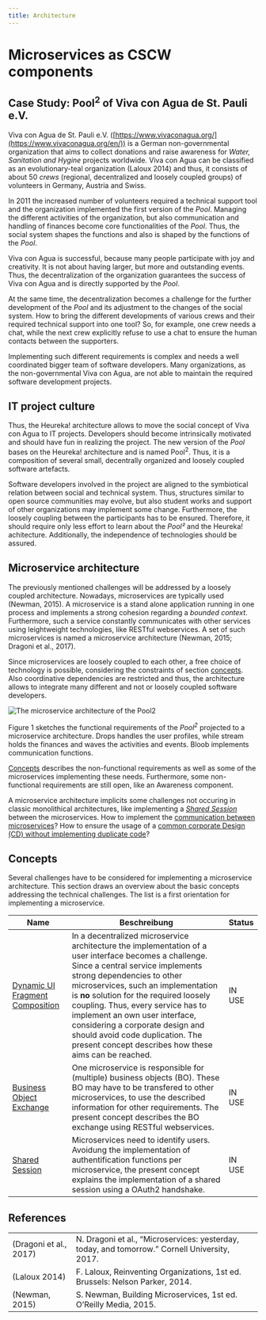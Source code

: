 ```yaml
---
title: Architecture
---
```

# Microservices as CSCW components

## Case Study: Pool<sup>2</sup> of Viva con Agua de St. Pauli e.V.
Viva con Agua de St. Pauli e.V. ([https://www.vivaconagua.org/](https://www.vivaconagua.org/en/)) is a German non-governmental organization that aims to collect donations and raise awareness for *Water, Sanitation and Hygine* projects worldwide. Viva con Agua can be classified as an evolutionary-teal organization (Laloux 2014) and thus, it consists of about 50 *crews* (regional, decentralized and loosely coupled groups) of volunteers in Germany, Austria and Swiss.

In 2011 the increased number of volunteers required a technical support tool and the organization implemented the first version of the *Pool*.
Managing the different activities of the organization, but also communication and handling of finances become core functionalities of the *Pool*.
Thus, the social system shapes the functions and also is shaped by the functions of the *Pool*.

Viva con Agua is successful, because many people participate with joy and creativity. It is not about having larger, but more and outstanding events. Thus, the decentralization of the organization guarantees the success of Viva con Agua and is directly supported by the *Pool*.

At the same time, the decentralization becomes a challenge for the further development of the *Pool* and its adjustment to the changes of the social system. How to bring the different developments of various crews and their required technical support into one tool?
So, for example, one crew needs a chat, while the next crew explicitly refuse to use a chat to ensure the human contacts between the supporters.

Implementing such different requirements is complex and needs a well coordinated bigger team of software developers. Many organizations, as the non-governmental Viva con Agua, are not able to maintain the required software development projects.

## IT project culture
Thus, the Heureka! architecture allows to move the social concept of Viva con Agua to IT projects. Developers should become intrinsically motivated and should have fun in realizing the project.
The new version of the *Pool* bases on the Heureka! architecture and is named Pool<sup>2</sup>. Thus, it is a composition of several small, decentrally organized and loosely coupled software artefacts.

Software developers involved in the project are aligned to the symbiotical relation between social and technical system. Thus, structures similar to open source communities may evolve, but also student works and support of other organizations may implement some change.
Furthermore, the loosely coupling between the participants has to be ensured. Therefore, it should require only less effort to learn about the *Pool²* and the Heureka! achitecture. Additionally, the independence of technologies should be assured.

## Microservice architecture
The previously mentioned challenges will be addressed by a loosely coupled architecture. Nowadays, microservices are typically used (Newman, 2015). A microservice is a stand alone application running in one process and implements a strong cohesion regarding a _bounded context_. Furthermore, such a service constantly communicates with other services using leightweight technologies, like RESTful webservices. 
A set of such microservices is named a microservice architecture (Newman, 2015; Dragoni et al., 2017).

Since microservices are loosely coupled to each other, a free choice of technology is possible, considering the constraints of section [concepts](#concepts).
Also coordinative dependencies are restricted and thus, the architecture allows to integrate many different and not or loosely coupled software developers.

![The microservice architecture of the Pool2](image://Pool2-ms.png?resize=600,300&classes=float-left)

Figure 1 sketches the functional requirements of the *Pool<sup>2</sup>* projected to a microservice architecture. Drops handles the user profiles, while stream holds the finances and waves the activities and events. Bloob implements communication functions.

[Concepts](#concepts) describes the non-functional requirements as well as some of the microservices implementing these needs.
Furthermore, some non-functional requirements are still open, like an Awareness component.

A microservice architecture implicits some challenges not occuring in classic monolithical architectures, like implementing a _[Shared Session](../architecture/shared-session)_ between the microservices. How to implement the [communication between microservices](../architecture/oes)? How to ensure the usage of a [common corporate Design (CD) without implementing duplicate code](../architecture/dUIfc)?

## Concepts
Several challenges have to be considered for implementing a microservice architecture. This section draws an overview about the basic concepts addressing the technical challenges. The list is a first orientation for implementing a microservice.

| Name | Beschreibung | Status |
| ---- | ------------ | ------ |
| [Dynamic UI Fragment Composition](../architecture/dUIfc) | In a decentralized microservice architecture the implementation of a user interface becomes a challenge. Since a central service implements strong dependencies to other microservices, such an implementation is **no** solution for the required loosely coupling. Thus, every service has to implement an own user interface, considering a corporate design and should avoid code duplication. The present concept describes how these aims can be reached. | IN USE |
| [Business Object Exchange](../architecture/oes) | One microservice is responsible for (multiple) business objects (BO). These BO may have to be transfered to other microservices, to use the described information for other requirements. The present concept describes the BO exchange using RESTful webservices. | IN USE |
| [Shared Session](../architecture/shared-session) | Microservices need to identify users. Avoidung the implementation of authentification functions per microservice, the present concept explains the implementation of a shared session using a OAuth2 handshake. | IN USE |

## References
|     |      |
| --- | --- |
| (Dragoni et al., 2017) | N. Dragoni et al., “Microservices: yesterday, today, and tomorrow.” Cornell University, 2017. |
| (Laloux 2014) | F. Laloux, Reinventing Organizations, 1st ed. Brussels: Nelson Parker, 2014. |
| (Newman, 2015) | S. Newman, Building Microservices, 1st ed. O’Reilly Media, 2015. |